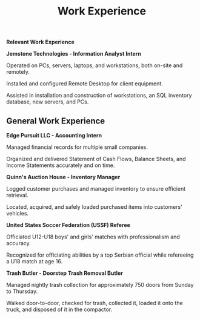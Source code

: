 <!DOCTYPE html>
<html lang="en">

<header>
    <h1>Work Experience</h1>
</header>
<body>
    <p><strong>Relevant Work Experience</strong></p>
    <p><strong>Jemstone Technologies - Information Analyst Intern</strong></p>
    <p>Operated on PCs, servers, laptops, and workstations, both on-site and remotely.</p>
    <p>Installed and configured Remote Desktop for client equipment.</p>
    <p>Assisted in installation and construction of workstations, an SQL inventory database, new servers, and PCs.</p>

<h2>General Work Experience</h2>
    <p><strong>Edge Pursuit LLC - Accounting Intern</strong></p>
    <p>Managed financial records for multiple small companies.</p>
    <p>Organized and delivered Statement of Cash Flows, Balance Sheets, and Income Statements accurately and on time.</p>
    <p><strong>Quinn's Auction House - Inventory Manager</strong></p>
    <p>Logged customer purchases and managed inventory to ensure efficient retrieval.</p>
    <p>Located, acquired, and safely loaded purchased items into customers' vehicles.</p>
    <p><strong>United States Soccer Federation (USSF) Referee</strong></p>
    <p>Officiated U12-U18 boys' and girls' matches with professionalism and accuracy.</p>
    <p>Recognized for officiating abilities by a top Serbian official while refereeing a U18 match at age 16.</p>
    <p><strong>Trash Butler - Doorstep Trash Removal Butler</strong></p>
    <p>Managed nightly trash collection for approximately 750 doors from Sunday to Thursday.</p>
    <p>Walked door-to-door, checked for trash, collected it, loaded it onto the truck, and disposed of it in the compactor.</p>
</body>
</html>
